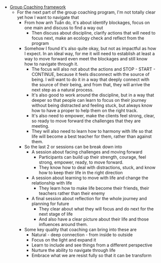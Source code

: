 - [Group Coaching framework](<Group Coaching framework.md>)
    - For the next part of the group coaching program, I'm not totally clear yet how I want to navigate that
        - From how anh Tuấn do, it's about identify blockages, focus on one main and discuss to find a way out
            - Then discuss about discipline, clarify actions that will need to focus next, make an ecology check and reflect from the program
        - Somehow I found it's also quite okay, but not as impactful as how I expect. In an ideal way, for me it will need to establish at least a way to move forward even meet the blockages and still know how to navigate through it.
            - The focus will also not about the actions and STOP - START - CONTINUE, because it feels disconnect with the source of being. I will want to do it in a way that deeply connect with the source of their being, and from that, they will arrive the next step as a natural process.
            - It's also good to work around the discipline, but in a way that deeper so that people can learn to focus on their journey without being distracted and feeling stuck, but always know how to have a proper to help them on the right track.
            - It's also need to empower, make the clients feel strong, clear, so ready to move forward the challenges that they are meeting.
            - They will also need to learn how to harmony with life so that life will become a best teacher for them, rather than against them.
        - So the last 2 or sessions can be break down into
            - A session about facing challenges and moving forward
                - Participants can build up their strength, courage, feel strong, empower, ready, to move forward.
                - They know how to deal with distractions, stuck, and know how to keep their life in the right direction
            - A session about learning to move with life and change the relationship with life
                - They learn how to make life become their friends, their teachers rather than their enemy
            - A final session about reflection for the whole journey and planning for future
                - They clear about what they will focus and do next for the next stage of life
                -  And also have a clear picture about their life and those influences around them.
        - Some key quality that coaching can bring into these are
            - Natural - deep connection - from inside to outside
            - Focus on the light and expand it
            - Learn to include and see things from a different perspective
            - Nurture the ability to navigate through life
            - Embrace what we are resist fully so that it can be transform
